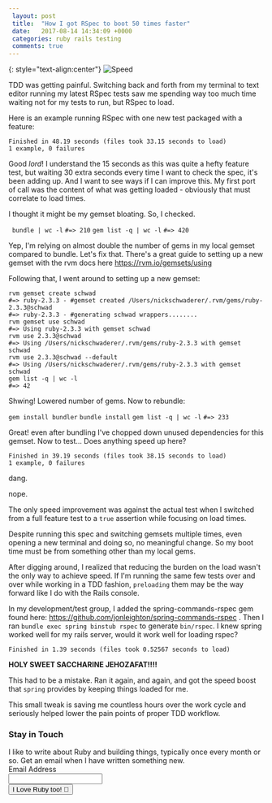 ```yaml
---
 layout: post
 title:  "How I got RSpec to boot 50 times faster"
 date:   2017-08-14 14:34:09 +0000
 categories: ruby rails testing
 comments: true
---
```


{: style="text-align:center"}
![Speed](http://i.imgur.com/A5N2uos.jpg)

TDD was getting painful. Switching back and forth from my terminal to text editor running my latest RSpec tests saw me spending way too much time waiting not for my tests to run, but RSpec to load.

Here is an example running RSpec with one new test packaged with a feature:

```
Finished in 48.19 seconds (files took 33.15 seconds to load)
1 example, 0 failures
```

Good *lord*! I understand the 15 seconds as this was quite a hefty feature test, but waiting 30 extra seconds every time I want to check the spec, it's been adding up. And I want to see ways if I can improve this. My first port of call was the content of what was getting loaded - obviously that must correlate to load times.

I thought it might be my gemset bloating. So, I checked.

` bundle | wc -l`
`#=> 210`
`gem list -q | wc -l`
`#=> 420`

Yep, I'm relying on almost double the number of gems in my local gemset compared to bundle. Let's fix that. There's a great guide to setting up a new gemset with the rvm docs here https://rvm.io/gemsets/using

Following that, I went around to setting up a new gemset:

```
rvm gemset create schwad
#=> ruby-2.3.3 - #gemset created /Users/nickschwaderer/.rvm/gems/ruby-2.3.3@schwad
#=> ruby-2.3.3 - #generating schwad wrappers........
rvm gemset use schwad
#=> Using ruby-2.3.3 with gemset schwad
rvm use 2.3.3@schwad
#=> Using /Users/nickschwaderer/.rvm/gems/ruby-2.3.3 with gemset schwad
rvm use 2.3.3@schwad --default
#=> Using /Users/nickschwaderer/.rvm/gems/ruby-2.3.3 with gemset schwad
gem list -q | wc -l
#=> 42
```

Shwing! Lowered number of gems. Now to rebundle:

`gem install bundler`
`bundle install`
`gem list -q | wc -l`
`#=> 233`

Great! even after bundling I've chopped down unused dependencies for this gemset. Now to test... Does anything speed up here?

```
Finished in 39.19 seconds (files took 38.15 seconds to load)
1 example, 0 failures
```

dang.

nope.

The only speed improvement was against the actual test when I switched from a full feature test to a `true` assertion while focusing on load times.

Despite running this spec and switching gemsets multiple times, even opening a new terminal and doing so, no meaningful change. So my boot time must be from something other than my local gems.

After digging around, I realized that reducing the burden on the load wasn't the only way to achieve speed. If I'm running the same few tests over and over while working in a TDD fashion, `preloading` them may be the way forward like I do with the Rails console.


In my development/test group, I added the spring-commands-rspec gem found here: https://github.com/jonleighton/spring-commands-rspec . Then I ran `bundle exec spring binstub rspec` to generate `bin/rspec`. I knew spring worked well for my rails server, would it work well for loading rspec?

`Finished in 1.39 seconds (files took 0.52567 seconds to load)`

__HOLY SWEET SACCHARINE JEHOZAFAT!!!!__

This had to be a mistake. Ran it again, and again, and got the speed boost that `spring` provides by keeping things loaded for me.

This small tweak is saving me countless hours over the work cycle and seriously helped lower the pain points of proper TDD workflow.

<!-- Drip -->
<script type="text/javascript">
  var _dcq = _dcq || [];
  var _dcs = _dcs || {};
  _dcs.account = '2671646';

  (function() {
    var dc = document.createElement('script');
    dc.type = 'text/javascript'; dc.async = true;
    dc.src = '//tag.getdrip.com/2671646.js';
    var s = document.getElementsByTagName('script')[0];
    s.parentNode.insertBefore(dc, s);
  })();
</script>
<!-- end Drip -->

<form action="https://www.getdrip.com/forms/275494850/submissions" method="post" data-drip-embedded-form="275494850">
  <h3 data-drip-attribute="headline">Stay in Touch</h3>
  <div data-drip-attribute="description">I like to write about Ruby and building things, typically once every month or so. Get an email when I have written something new.</div>
    <div>
        <label for="drip-email">Email Address</label><br />
        <input type="email" id="drip-email" name="fields[email]" value="" />
    </div>
  <div>
    <input type="submit" value="I Love Ruby too! 💎" data-drip-attribute="sign-up-button" />
  </div>
</form>
